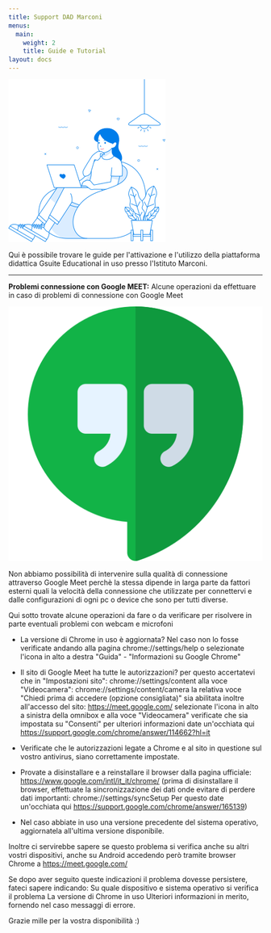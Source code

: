 ```yaml
---
title: Support DAD Marconi
menus:
  main:
    weight: 2
    title: Guide e Tutorial
layout: docs
---
```


![copertina](/images/exp3.png)

Qui è possibile trovare le guide per l'attivazione e l'utilizzo della piattaforma didattica Gsuite Educational in uso presso l'Istituto Marconi.

***
<div class="important">
  <strong>Problemi connessione con Google MEET:</strong> 
  Alcune operazioni da effettuare in caso di problemi di connessione con Google Meet

![meet](/images/hangouts.png)<br>

Non abbiamo possibilità di intervenire sulla qualità di connessione attraverso Google Meet perchè la stessa dipende in larga parte da fattori esterni quali la velocità della connessione che utilizzate per connettervi e dalle configurazioni di ogni pc o device che sono per tutti diverse.<br>

Qui sotto trovate alcune operazioni da fare o da verificare per risolvere in parte eventuali problemi con webcam e microfoni
</div>

- La versione di Chrome in uso è aggiornata?
Nel caso non lo fosse verificate andando alla pagina chrome://settings/help
o selezionate l'icona in alto a destra "Guida" - "Informazioni su Google Chrome"

- Il sito di Google Meet ha tutte le autorizzazioni? per questo accertatevi che in "Impostazioni sito": chrome://settings/content
alla voce "Videocamera": chrome://settings/content/camera la relativa voce "Chiedi prima di accedere (opzione consigliata)" sia abilitata
inoltre all'accesso del sito: https://meet.google.com/ selezionate l'icona in alto a sinistra della omnibox e alla voce "Videocamera" verificate che sia impostata su "Consenti" per ulteriori informazioni date un'occhiata qui https://support.google.com/chrome/answer/114662?hl=it

-  Verificate che le autorizzazioni legate a Chrome e al sito in questione sul vostro antivirus,
siano correttamente impostate.

- Provate a disinstallare e a reinstallare il browser dalla pagina ufficiale: https://www.google.com/intl/it_it/chrome/ 
(prima di disinstallare il browser, effettuate la sincronizzazione dei dati 
onde evitare di perdere dati importanti: chrome://settings/syncSetup
Per questo date un'occhiata qui https://support.google.com/chrome/answer/165139)

- Nel caso abbiate in uso una versione precedente del sistema operativo,
aggiornatela all'ultima versione disponibile.

Inoltre ci servirebbe sapere se questo problema si verifica anche su altri vostri dispositivi,
anche su Android accedendo però tramite browser Chrome a https://meet.google.com/


Se dopo aver seguito queste indicazioni il problema dovesse persistere, fateci sapere indicando:
Su quale dispositivo e sistema operativo si verifica il problema
La versione di Chrome in uso
Ulteriori informazioni in merito, fornendo nel caso messaggi di errore.

Grazie mille per la vostra disponibilità :)